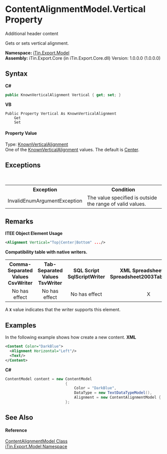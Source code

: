 # ContentAlignmentModel.Vertical Property 
Additional header content 

Gets or sets vertical alignment.

**Namespace:**&nbsp;<a href="N_iTin_Export_Model">iTin.Export.Model</a><br />**Assembly:**&nbsp;iTin.Export.Core (in iTin.Export.Core.dll) Version: 1.0.0.0 (1.0.0.0)

## Syntax

**C#**<br />
``` C#
public KnownVerticalAlignment Vertical { get; set; }
```

**VB**<br />
``` VB
Public Property Vertical As KnownVerticalAlignment
	Get
	Set
```


#### Property Value
Type: <a href="T_iTin_Export_Model_KnownVerticalAlignment">KnownVerticalAlignment</a><br />One of the <a href="T_iTin_Export_Model_KnownVerticalAlignment">KnownVerticalAlignment</a> values. The default is <a href="T_iTin_Export_Model_KnownVerticalAlignment">Center</a>.

## Exceptions
&nbsp;<table><tr><th>Exception</th><th>Condition</th></tr><tr><td>InvalidEnumArgumentException</td><td>The value specified is outside the range of valid values.</td></tr></table>

## Remarks

**ITEE Object Element Usage**<br />
``` XML
<Alignment Vertical="Top|Center|Bottom" .../>
```


<strong>Compatibility table with native writers.</strong><table><tr><th>Comma-Separated Values<br />CsvWriter</th><th>Tab-Separated Values<br />TsvWriter</th><th>SQL Script<br />SqlScriptWriter</th><th>XML Spreadsheet 2003<br />Spreadsheet2003TabularWriter</th></tr><tr><td align="center">No has effect</td><td align="center">No has effect</td><td align="center">No has effect</td><td align="center">X</td></tr></table> A <strong>`X`</strong> value indicates that the writer supports this element.


## Examples
In the following example shows how create a new content. 
**XML**<br />
``` XML
<Content Color="DarkBlue">
  <Alignment Horizontal="Left"/>
  <Text/>
</Content>
```

**C#**<br />
``` C#
ContentModel content = new ContentModel
                           {
                               Color = "DarkBlue",
                               DataType = new TextDataTypeModel(),
                               Alignment = new ContentAlignmentModel { Horizontal = KnownHorizontalAlignment.Left }
                           };
```


## See Also


#### Reference
<a href="T_iTin_Export_Model_ContentAlignmentModel">ContentAlignmentModel Class</a><br /><a href="N_iTin_Export_Model">iTin.Export.Model Namespace</a><br />